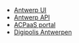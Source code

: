 <!-- _navbar.md -->
* [Antwerp UI](https://antwerp-ui.digipolis.be/ ':target="_blank"')
* [Antwerp API](https://antwerp-api.digipolis.be ':target="_blank"')
* [ACPaaS portal](https://acpaas.digipolis.be/nl/product/generiek-publicatie-platform ':target="_blank"')
* [Digipolis Antwerpen](https://digipolisantwerpen.be/ ':target="_blank"')
